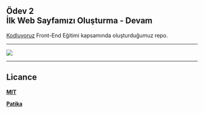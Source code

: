 ## Ödev 2 <br>İlk Web Sayfamızı Oluşturma - Devam
[Kodluyoruz](https://www.kodluyoruz.org/) Front-End Eğitimi kapsamında oluşturduğumuz repo. <hr>
![](images/1.png) 
<hr>

## Licance
**[MIT](https://choosealicense.com/licenses/mit/)**

**[Patika](https://www.patika.dev/)**